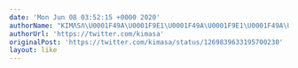 ```yaml
---
date: 'Mon Jun 08 03:52:15 +0000 2020'
authorName: "KIMΛSΛ\U0001F49A\U0001F9E1\U0001F49A\U0001F9E1\U0001F49A\U0001F9E1\U0001F49A\U0001F9E1\U0001F49A\U0001F9E1\U0001F49A\U0001F9E1\U0001F49A\U0001F9E1\U0001F49A\U0001F9E1\U0001F49A\U0001F9E1\U0001F49A\U0001F9E1\U0001F49A\U0001F9E1"
authorUrl: 'https://twitter.com/kimasa'
originalPost: 'https://twitter.com/kimasa/status/1269839633195700230'
layout: like
---
```

